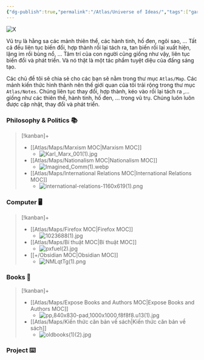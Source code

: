 ```yaml
---
{"dg-publish":true,"permalink":"/Atlas/Universe of Ideas/","tags":["gardenEntry"]}
---
```


![X](/img/user/Atlas/Utilities/Images/00.png)

Vũ trụ là hằng sa các mảnh thiên thể, các hành tinh, hố đen, ngôi sao, ... Tất cả đều liên tục biến đổi, hợp thành rồi lại tách ra, tan biến rồi lại xuất hiện, lặng im rồi bùng nổ, ... Tâm trí của con người cũng giống như vậy, liên tục biến đổi và phát triển. Và nó thật là một tác phẩm tuyệt diệu của đấng sáng tạo.

Các chủ đề tôi sẽ chia sẻ cho các bạn sẽ nằm trong thư mục `Atlas/Map`. Các mảnh kiến thức hình thành nên thế giới quan của tôi trải rộng trong thư mục `Atlas/Notes`. Chúng liên tục thay đổi, hợp thành, kéo vào rồi lại tách ra ,... giống như các thiên thể, hành tinh, hố đen, ... trong vũ trụ. Chúng luôn luôn được cập nhật, thay đổi và phát triển.

### Philosophy & Politics 📚
> [!kanban]+
> - [[Atlas/Maps/Marxism MOC\|Marxism MOC]]
> 	- ![Karl_Marx_001(1).jpg](/img/user/Atlas/Utilities/Images/Karl_Marx_001(1).jpg)
> - [[Atlas/Maps/Nationalism MOC\|Nationalism MOC]]
> 	- ![Imagined_Comm(1).webp](/img/user/Atlas/Utilities/Images/Imagined_Comm(1).webp)
> - [[Atlas/Maps/International Relations MOC\|International Relations MOC]]
> 	- ![international-relations-1160x619(1).png](/img/user/Atlas/Utilities/Images/international-relations-1160x619(1).png)

### Computer 🖥️
> [!kanban]+ 
> - [[Atlas/Maps/Firefox MOC\|Firefox MOC]] 
> 	- ![1023688(1).jpg](/img/user/Atlas/Utilities/Images/1023688(1).jpg)
> - [[Atlas/Maps/Bí thuật MOC\|Bí thuật MOC]]
> 	- ![pxfuel(2).jpg](/img/user/Atlas/Utilities/Images/pxfuel(2).jpg)
> - [[+/Obsidian MOC\|Obsidian MOC]]
> 	- ![NMLqtTg(1).png](/img/user/Atlas/Utilities/Images/NMLqtTg(1).png)

### Books 📔
> [!kanban]+ 
> - [[Atlas/Maps/Expose Books and Authors MOC\|Expose Books and Authors MOC]] 
> 	- ![pp,840x830-pad,1000x1000,f8f8f8.u13(1).jpg](/img/user/Atlas/Utilities/Images/pp,840x830-pad,1000x1000,f8f8f8.u13(1).jpg)
> - [[Atlas/Maps/Kiến thức căn bản về sách\|Kiến thức căn bản về sách]] 
> 	- ![oldbooks(1)(2).jpg](/img/user/Atlas/Utilities/Images/oldbooks(1)(2).jpg)

### Project ⌨️
